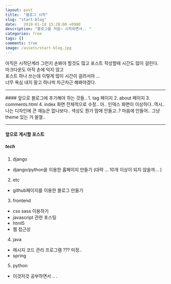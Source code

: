 ```yaml
---
layout: post
title:  "블로그 시작"
slug: "start-blog"
date:   2018-01-18 15:28:00 +0900
description: "블로그를 처음~ 시작하면서.. "
categories: free
tags: []
comments: true
image: /assets/start-blog.jpg
---
```

아직은 시작단계라 그런지 손봐야 할것도 많고 
포스트 작성할때 시간도 많이 걸린다.  <br>
마크다운도 아직 손에 익지 않고 <br>
포스트 하나 쓰는데 이렇게 많이 시간이 걸려서야 ...<br> 
너무 욕심 내지 말고 하나씩 차근차근 해봐야겠다. <br> 
<hr>
#### 앞으로 블로그에 추가해야 하는 것들.. 
1. tag 페이지 
2. about 페이지 
3. comments.html 
4. index 화면 전체적으로 수정.. 
 아.. 인덱스 화면이 이상하다..역시.. 나는 디자인에 큰 재능은 없나보다.. 
 색상도 뭔가 맘에 안들고..? 
 마음에 안들어.. 그냥 theme 있는 거 쓸껄.. 
<hr> 

#### 앞으로 게시할 포스트
##### tech
1. django 
- django/python을 이용한 홈페이지 만들기 (대략 ... 10개 이상이 되지 않을까...  )
2. etc 
- github페이지를 이용한 블로그 만들기 
3. frontend 
- css sass 이용하기
- javascript 관련 포스팅 
- html5 
- 웹 접근성 
4. java 
- 메시지 코드 관리 프로그램 ???  미정..
- spring  
5. python 
- 이것저것 공부하면서 .. .
